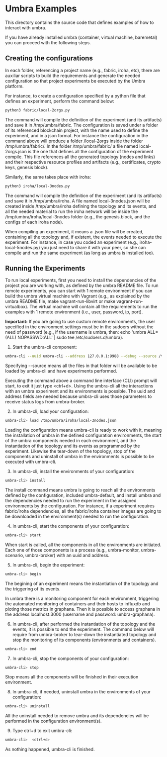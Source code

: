 # Umbra Examples

This directory contains the source code that defines examples of how to interact with umbra.

If you have already installed umbra (container, virtual machine, baremetal) you can proceed with the following steps.

## Creating the configurations

In each folder, referencing a project name (e.g., fabric, iroha, etc), there are auxiliar scripts to build the requirements and generate the needed configuration so that project experiments be executed by the Umbra platform.


For instance, to create a configuration specified by a python file that defines an experiment, perform the command below:

```bash
python3 fabric/local-2orgs.py
```

The command will compile the definition of the experiment (and its artifacts) and save it in /tmp/umbra/fabric.
The configuration is saved under a folder of its referenced blockchain project, with the name used to define the experiment, and in a json format. For instance the configuration in the command above will produce a folder /local-2orgs inside the folder /tmp/umbra/fabric/. In the folder /tmp/umbra/fabric/ a file named local-2orgs.json is the one that defines all the configuration of the experiment compile. This file references all the generated topology (nodes and links) and their respective resource profiles and artifacts (e.g., certificates, crypto keys, genesis block).


Similarly, the same takes place with iroha:

```bash
python3 iroha/local-3nodes.py
```

The command will compile the definition of the experiment (and its artifacts) and save it in /tmp/umbra/iroha. A file named local-3nodes.json will be created inside /tmp/umbra/iroha defining the topology and its events, and all the needed material to run the iroha network will be inside the /tmp/umbra/iroha/local-3nodes folder (e.g., the genesis.block, and the configs of each iroha node).


When compiling an experiment, it means a .json file will be created, containing all the topology and, if existent, the events needed to execute the experiment. 
For instance, in case you coded an experiment (e.g., iroha-local-5nodes.py) you just need to share it with your peer, so she can compile and run the same experiment (as long as umbra is installed too).


## Running the Experiments

To run local experiments, first you need to install the dependencies of the project you are working with, as defined by the umbra README file.
To run remote experiments, you can start with 1 remote environment if you can build the umbra virtual machine with Vagrant (e.g., as explained by the umbra README file, make vagrant-run-libvirt or make vagrant-run-virtualbox). The virtual machine will contain all the requirements to run the examples with 1 remote environment (i.e., user, password, ip, port).

**Important:** If you are going to use custom remote environments, the user specified in the environment settings must be in the sudoers without the need of password (e.g., if the username is umbra, then: echo 'umbra  ALL=(ALL) NOPASSWD:ALL' | sudo tee /etc/sudoers.d/umbra). 



1. Start the umbra-cli component:

```bash
umbra-cli --uuid umbra-cli --address 127.0.0.1:9988 --debug --source /tmp/umbra/iroha/ 
```

Specifying --source means all the files in that folder will be available to be loaded by umbra-cli and have experiments performed.

Executing the command above a command line interface (CLI) prompt will start, to exit it just type <ctrl+d>. 
Using the umbra-cli all the interactions with an umbra experiment and its environments is possible. 
The uuid and address fields are needed because umbra-cli uses those parameters to receive status logs from umbra-broker.

2. In umbra-cli, load your configuration:

```bash
umbra-cli> load /tmp/umbra/iroha/local-3nodes.json
```

Loading the configuration means umbra-cli is ready to work with it, meaning the installation of umbra in the defined configuration environments, the start of the umbra components needed in each environment, and the instantiation of the topology and its events as programmed by the experiment. Likewise the tear-down of the topology, stop of the components and uninstall of umbra in the environments is possible to be executed with umbra-cli.


3. In umbra-cli, install the environments of your configuration:

```bash
umbra-cli> install
```

The install command means umbra is going to reach all the environments defined by the configuration, included umbra-default, and install umbra and the dependencies needed to run the experiment in the assigned environments by the configuration. For instance, if a experiment requires fabric/iroha dependencies, all the fabric/iroha container images are going to be downloaded in the environment(s) needed to run the configuration.

4. In umbra-cli, start the components of your configuration:

```bash
umbra-cli> start
```

When start is called, all the components in all the environments are initiated. Each one of those components is a process (e.g., umbra-monitor, umbra-scenario, umbra-broker) with an uuid and address. 

5. In umbra-cli, begin the experiment:

```bash
umbra-cli> begin
```

The begining of an experiment means the instantiation of the topology and the triggering of its events. 


In umbra there is a monitoring component for each environment, triggering the automated monitoring of containers and their hosts to influxdb and ploting those metrics in graphana. 
Then it is possible to access graphana in the address localhost:3000 (username and password: umbra-graphana).


6. In umbra-cli, after performed the instantiation of the topology and the events, it is possible to end the experiment. The command below will require from umbra-broker to tear-down the instantiated topology and stop the monitoring of its components (environments and containers).

```bash
umbra-cli> end
```

7. In umbra-cli, stop the components of your configuration:

```bash
umbra-cli> stop
```

Stop means all the components will be finished in their execution environment.

8. In umbra-cli, if needed, uninstall umbra in the environments of your configuration:

```bash
umbra-cli> uninstall
```

All the uninstall needed to remove umbra and its dependencies will be performed in the configuration environment(s).

9. Type ctrl+d to exit umbra-cli:

```bash
umbra-cli>  <ctrl+d>
```

As nothing happened, umbra-cli is finished.